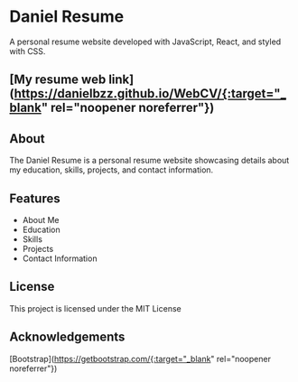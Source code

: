 # Daniel Resume

A personal resume website developed with JavaScript, React, and styled with CSS.


## [My resume web link](https://danielbzz.github.io/WebCV/{:target="_blank" rel="noopener noreferrer"})


## About

The Daniel Resume is a personal resume website showcasing details about my education, skills, projects, and contact information.

## Features

- About Me
- Education
- Skills
- Projects
- Contact Information

## License

This project is licensed under the MIT License 

## Acknowledgements

[Bootstrap](https://getbootstrap.com/{:target="_blank" rel="noopener noreferrer"})
